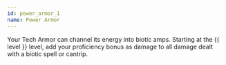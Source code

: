 ```yaml
---
id: power_armor_1
name: Power Armor
---
```

Your Tech Armor can channel its energy into biotic amps. Starting at the {{ level }} level, add your proficiency bonus as 
damage to all damage dealt with a biotic spell or cantrip.
